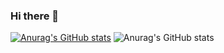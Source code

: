 ### Hi there 👋


[![Anurag's GitHub stats](https://github-readme-stats.vercel.app/apiRagazzi147=anuraghazra)](https://github.com/anuraghazra/github-readme-stats)
![Anurag's GitHub stats](https://github-readme-stats.vercel.app/apiRagazzi147=anuraghazra&show_icons=true&theme=dark)
<!--
**Ragazzi147/Ragazzi147** is a ✨ _special_ ✨ repository because its `README.md` (this file) appears on your GitHub profile.

Here are some ideas to get you started:

- 🔭 I’m currently working on ...
- 🌱 I’m currently learning ...
- 👯 I’m looking to collaborate on ...
- 🤔 I’m looking for help with ...
- 💬 Ask me about ...
- 📫 How to reach me: ...
- 😄 Pronouns: ...
- ⚡ Fun fact: ...
-->
